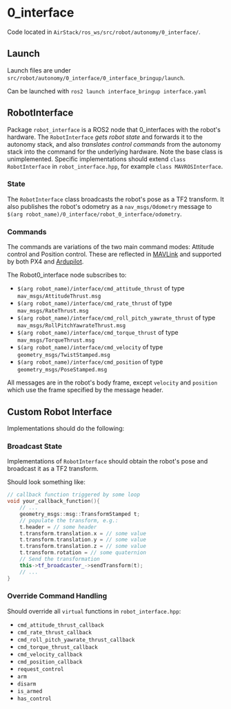 # 0_interface

Code located in `AirStack/ros_ws/src/robot/autonomy/0_interface/`.

## Launch

Launch files are under `src/robot/autonomy/0_interface/0_interface_bringup/launch`.

Can be launched with `ros2 launch interface_bringup interface.yaml`


## RobotInterface

Package `robot_interface` is a ROS2 node that 0_interfaces with the robot's hardware.
The `RobotInterface` _gets robot state_ and forwards it to the autonomy stack, 
and also _translates control commands_ from the autonomy stack into the command for the underlying hardware.
Note the base class is unimplemented.
Specific implementations should extend `class RobotInterface` in `robot_interface.hpp`, for example `class MAVROSInterface`.

### State
The `RobotInterface` class broadcasts the robot's pose as a TF2 transform.
It also publishes the robot's odometry as a `nav_msgs/Odometry` message to `$(arg robot_name)/0_interface/robot_0_interface/odometry`.

### Commands
The commands are variations of the two main command modes: Attitude control and Position control.
These are reflected in [MAVLink](https://mavlink.io/en/messages/common.html#SET_POSITION_TARGET_LOCAL_NED) and supported by both PX4 and [Ardupilot](https://ardupilot.org/dev/docs/copter-commands-in-guided-mode.html#movement-commands).

The Robot0_interface node subscribes to:

- `$(arg robot_name)/interface/cmd_attitude_thrust` of type `mav_msgs/AttitudeThrust.msg`
- `$(arg robot_name)/interface/cmd_rate_thrust` of type `mav_msgs/RateThrust.msg`
- `$(arg robot_name)/interface/cmd_roll_pitch_yawrate_thrust` of type `mav_msgs/RollPitchYawrateThrust.msg`
- `$(arg robot_name)/interface/cmd_torque_thrust` of type `mav_msgs/TorqueThrust.msg`
- `$(arg robot_name)/interface/cmd_velocity` of type `geometry_msgs/TwistStamped.msg`
- `$(arg robot_name)/interface/cmd_position` of type `geometry_msgs/PoseStamped.msg`

All messages are in the robot's body frame, except `velocity` and `position` which use the frame specified by the message header.


## Custom Robot Interface
Implementations should do the following:

### Broadcast State
Implementations of `RobotInterface` should obtain the robot's pose and broadcast it as a TF2 transform.

Should look something like:
```c++
// callback function triggered by some loop
void your_callback_function(){
    // ...
    geometry_msgs::msg::TransformStamped t;
    // populate the transform, e.g.:
    t.header = // some header
    t.transform.translation.x = // some value
    t.transform.translation.y = // some value
    t.transform.translation.z = // some value
    t.transform.rotation = // some quaternion
    // Send the transformation
    this->tf_broadcaster_->sendTransform(t);
    // ...
}
```

### Override Command Handling
Should override all `virtual` functions in `robot_interface.hpp`:

- `cmd_attitude_thrust_callback`
- `cmd_rate_thrust_callback`
- `cmd_roll_pitch_yawrate_thrust_callback`
- `cmd_torque_thrust_callback`
- `cmd_velocity_callback`
- `cmd_position_callback`
- `request_control`
- `arm`
- `disarm`
- `is_armed`
- `has_control`
